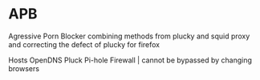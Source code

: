 # APB
Agressive Porn Blocker combining methods from plucky and squid proxy and correcting the defect of plucky for firefox

Hosts
OpenDNS
Pluck
Pi-hole
Firewall | cannot be bypassed by changing browsers
